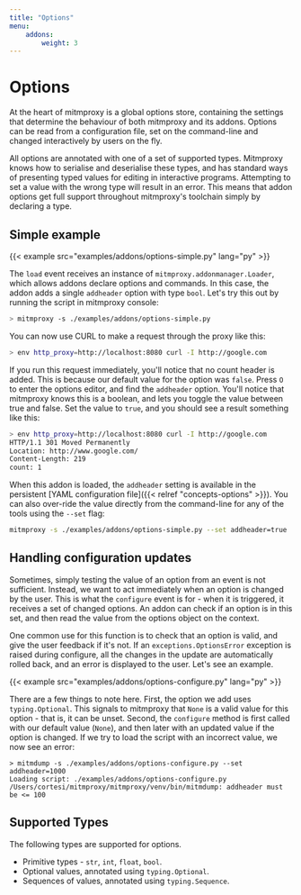 ```yaml
---
title: "Options"
menu:
    addons:
        weight: 3
---
```


# Options

At the heart of mitmproxy is a global options store, containing the settings
that determine the behaviour of both mitmproxy and its addons. Options can be
read from a configuration file, set on the command-line and changed
interactively by users on the fly.

All options are annotated with one of a set of supported types. Mitmproxy knows
how to serialise and deserialise these types, and has standard ways of
presenting typed values for editing in interactive programs. Attempting to set a
value with the wrong type will result in an error. This means that addon options
get full support throughout mitmproxy's toolchain simply by declaring a type.


## Simple example

{{< example src="examples/addons/options-simple.py" lang="py" >}}

The `load` event receives an instance of `mitmproxy.addonmanager.Loader`, which
allows addons declare options and commands. In this case, the addon adds a
single `addheader` option with type `bool`. Let's try this out by running the
script in mitmproxy console:

```bash
> mitmproxy -s ./examples/addons/options-simple.py
```

You can now use CURL to make a request through the proxy like this:

```bash
> env http_proxy=http://localhost:8080 curl -I http://google.com
```

If you run this request immediately, you'll notice that no count header is
added. This is because our default value for the option was `false`. Press `O`
to enter the options editor, and find the `addheader` option. You'll notice that
mitmproxy knows this is a boolean, and lets you toggle the value between true
and false. Set the value to `true`, and you should see a result something like
this:

```bash
> env http_proxy=http://localhost:8080 curl -I http://google.com
HTTP/1.1 301 Moved Permanently
Location: http://www.google.com/
Content-Length: 219
count: 1
```

When this addon is loaded, the `addheader` setting is available in the
persistent [YAML configuration file]({{< relref "concepts-options" >}}). You can
also over-ride the value directly from the command-line for any of the tools
using the `--set` flag:

```bash
mitmproxy -s ./examples/addons/options-simple.py --set addheader=true
```


## Handling configuration updates

Sometimes, simply testing the value of an option from an event is not
sufficient. Instead, we want to act immediately when an option is changed by the
user. This is what the `configure` event is for - when it is triggered, it
receives a set of changed options. An addon can check if an option is in this
set, and then read the value from the options object on the context.

One common use for this function is to check that an option is valid, and give
the user feedback if it's not. If an `exceptions.OptionsError` exception is
raised during configure, all the changes in the update are automatically rolled
back, and an error is displayed to the user. Let's see an example.

{{< example src="examples/addons/options-configure.py" lang="py" >}}

There are a few things to note here. First, the option we add uses
`typing.Optional`. This signals to mitmproxy that `None` is a valid value for
this option - that is, it can be unset. Second, the `configure` method is first
called with our default value (`None`), and then later with an updated value if
the option is changed. If we try to load the script with an incorrect value, we
now see an error:

```
> mitmdump -s ./examples/addons/options-configure.py --set addheader=1000
Loading script: ./examples/addons/options-configure.py
/Users/cortesi/mitmproxy/mitmproxy/venv/bin/mitmdump: addheader must be <= 100
```


## Supported Types

The following types are supported for options.

- Primitive types - `str`, `int`, `float`, `bool`.
- Optional values, annotated using `typing.Optional`.
- Sequences of values, annotated using `typing.Sequence`.
